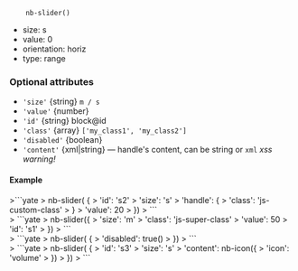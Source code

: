 ```
    nb-slider()
```

* size: s
* value: 0
* orientation: horiz
* type: range

### Optional attributes
* `'size'` {string} `m / s`
* `'value'` {number}
* `'id'` {string} block@id
* `'class'` {array} `['my_class1', 'my_class2']`
* `'disabled'` {boolean}
* `'content'` {xml|string} — handle's content, can be string or `xml` _xss warning!_

#### Example
<div example="slider-s"/>
>```yate
> nb-slider( {
>    'id': 's2'
>    'size': 's'
>    'handle': {
>        'class': 'js-custom-class'
>    }
>    'value': 20
> })
> ```

<div example="slider-m"/>
> ```yate
> nb-slider({
>      'size': 'm'
>      'class': 'js-super-class'
>      'value': 50
>      'id': 's1'
>  })
> ```

<div example="slider-d"/>
> ```yate
> nb-slider(  {
>    'disabled': true()
> })
> ```

<div example="slider-c"/>
> ```yate
> nb-slider(  {
>     'id': 's3'
>     'size': 's'
>     'content':  nb-icon({
>            'icon': 'volume'
>        })
> })
> ```